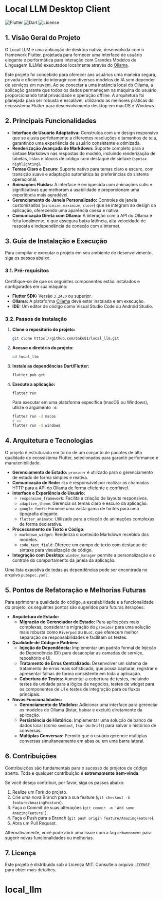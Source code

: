 # Local LLM Desktop Client

![Flutter](https://img.shields.io/badge/Flutter-3.24.0-blue?style=for-the-badge&logo=flutter)
![Dart](https://img.shields.io/badge/Dart-3.8.1-blue?style=for-the-badge&logo=dart)
![License](https://img.shields.io/badge/license-MIT-green?style=for-the-badge)

## 1. Visão Geral do Projeto

O Local LLM é uma aplicação de desktop nativa, desenvolvida com o framework Flutter, projetada para fornecer uma interface de usuário elegante e performática para interação com Grandes Modelos de Linguagem (LLMs) executados localmente através do [Ollama](https://ollama.ai/).

Este projeto foi concebido para oferecer aos usuários uma maneira segura, privada e eficiente de interagir com diversos modelos de IA sem depender de serviços em nuvem. Ao se conectar a uma instância local do Ollama, a aplicação garante que todos os dados permaneçam na máquina do usuário, proporcionando total privacidade e operação offline. A arquitetura foi planejada para ser robusta e escalável, utilizando as melhores práticas do ecossistema Flutter para desenvolvimento desktop em macOS e Windows.

## 2. Principais Funcionalidades

-   **Interface de Usuário Adaptativa:** Construída com um design responsivo que se ajusta perfeitamente a diferentes resoluções e tamanhos de tela, garantindo uma experiência de usuário consistente e otimizada.
-   **Renderização Avançada de Markdown:** Suporte completo para a sintaxe Markdown nas respostas do modelo, incluindo renderização de tabelas, listas e blocos de código com destaque de sintaxe (`syntax highlighting`).
-   **Temas Claro e Escuro:** Suporte nativo para temas claro e escuro, com transição suave e adaptação automática às preferências do sistema operacional.
-   **Animações Fluidas:** A interface é enriquecida com animações sutis e significativas que melhoram a usabilidade e proporcionam uma experiência mais agradável.
-   **Gerenciamento de Janela Personalizado:** Controles de janela customizados (`minimize`, `maximize`, `close`) que se integram ao design da aplicação, oferecendo uma aparência coesa e nativa.
-   **Comunicação Direta com Ollama:** A interação com a API do Ollama é feita localmente, o que assegura baixa latência, alta velocidade de resposta e independência de conexão com a internet.

## 3. Guia de Instalação e Execução

Para compilar e executar o projeto em seu ambiente de desenvolvimento, siga os passos abaixo.

### 3.1. Pré-requisitos

Certifique-se de que os seguintes componentes estão instalados e configurados em sua máquina:

-   **Flutter SDK:** Versão `3.24.0` ou superior.
-   **Ollama:** A plataforma [Ollama](https://ollama.ai/) deve estar instalada e em execução.
-   **IDE:** Um editor de código como Visual Studio Code ou Android Studio.

### 3.2. Passos de Instalação

1.  **Clone o repositório do projeto:**
    ```sh
    git clone https://github.com/baku01/local_llm.git
    ```
2.  **Acesse o diretório do projeto:**
    ```sh
    cd local_llm
    ```
3.  **Instale as dependências Dart/Flutter:**
    ```sh
    flutter pub get
    ```
4.  **Execute a aplicação:**
    ```sh
    flutter run
    ```
    Para executar em uma plataforma específica (macOS ou Windows), utilize o argumento `-d`:
    ```sh
    flutter run -d macos
    # ou
    flutter run -d windows
    ```

## 4. Arquitetura e Tecnologias

O projeto é estruturado em torno de um conjunto de pacotes de alta qualidade do ecossistema Flutter, selecionados para garantir performance e manutenibilidade.

-   **Gerenciamento de Estado:** `provider` é utilizado para o gerenciamento de estado de forma simples e reativa.
-   **Comunicação de Rede:** `dio` é responsável por realizar as chamadas HTTP para a API do Ollama de forma eficiente e confiável.
-   **Interface e Experiência do Usuário:**
    -   `responsive_framework`: Facilita a criação de layouts responsivos.
    -   `adaptive_theme`: Gerencia os temas claro e escuro da aplicação.
    -   `google_fonts`: Fornece uma vasta gama de fontes para uma tipografia elegante.
    -   `flutter_animate`: Utilizado para a criação de animações complexas de forma declarativa.
-   **Processamento de Texto e Código:**
    -   `markdown_widget`: Renderiza o conteúdo Markdown recebido dos modelos.
    -   `code_text_field`: Oferece um campo de texto com destaque de sintaxe para visualização de código.
-   **Integração com Desktop:** `window_manager` permite a personalização e o controle do comportamento da janela da aplicação.

Uma lista exaustiva de todas as dependências pode ser encontrada no arquivo `pubspec.yaml`.

## 5. Pontos de Refatoração e Melhorias Futuras

Para aprimorar a qualidade do código, a escalabilidade e a funcionalidade do projeto, os seguintes pontos são sugeridos para futuras iterações:

-   **Arquitetura de Estado:**
    -   **Migração do Gerenciador de Estado:** Para aplicações mais complexas, considerar a migração do `provider` para uma solução mais robusta como `Riverpod` ou `BLoC`, que oferecem melhor separação de responsabilidades e facilitam os testes.
-   **Qualidade de Código e Padrões:**
    -   **Injeção de Dependência:** Implementar um padrão formal de Injeção de Dependência (DI) para desacoplar as camadas de serviço, repositório e UI.
    -   **Tratamento de Erros Centralizado:** Desenvolver um sistema de tratamento de erros mais sofisticado, que possa capturar, registrar e apresentar falhas de forma consistente em toda a aplicação.
    -   **Cobertura de Testes:** Aumentar a cobertura de testes, incluindo testes de unidade para a lógica de negócios, testes de widget para os componentes de UI e testes de integração para os fluxos principais.
-   **Novas Funcionalidades:**
    -   **Gerenciamento de Modelos:** Adicionar uma interface para gerenciar os modelos do Ollama (listar, baixar e excluir) diretamente da aplicação.
    -   **Persistência de Histórico:** Implementar uma solução de banco de dados local (como `sembast`, `Isar` ou `Drift`) para salvar o histórico de conversas.
    -   **Múltiplas Conversas:** Permitir que o usuário gerencie múltiplas conversas simultaneamente em abas ou em uma barra lateral.

## 6. Contribuições

Contribuições são fundamentais para o sucesso de projetos de código aberto. Toda e qualquer contribuição é **extremamente bem-vinda**.

Se você deseja contribuir, por favor, siga os passos abaixo:

1.  Realize um Fork do projeto.
2.  Crie uma nova Branch para a sua feature (`git checkout -b feature/AmazingFeature`).
3.  Faça o Commit de suas alterações (`git commit -m 'Add some AmazingFeature'`).
4.  Faça o Push para a Branch (`git push origin feature/AmazingFeature`).
5.  Abra um Pull Request.

Alternativamente, você pode abrir uma issue com a tag `enhancement` para sugerir novas funcionalidades ou melhorias.

## 7. Licença

Este projeto é distribuído sob a Licença MIT. Consulte o arquivo `LICENSE` para obter mais detalhes.
# local_llm
